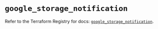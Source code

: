 # `google_storage_notification`

Refer to the Terraform Registry for docs: [`google_storage_notification`](https://registry.terraform.io/providers/hashicorp/google-beta/6.1.0/docs/resources/google_storage_notification).
